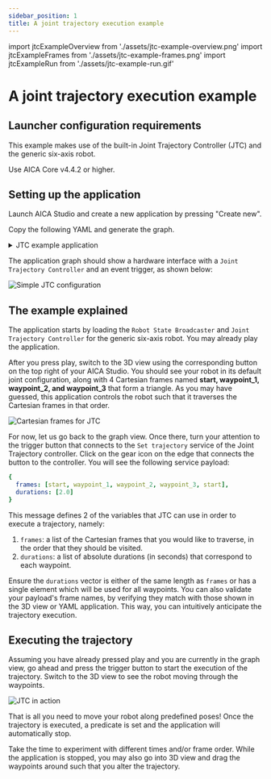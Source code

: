 ```yaml
---
sidebar_position: 1
title: A joint trajectory execution example
---
```


import jtcExampleOverview from './assets/jtc-example-overview.png'
import jtcExampleFrames from './assets/jtc-example-frames.png'
import jtcExampleRun from './assets/jtc-example-run.gif'

# A joint trajectory execution example

## Launcher configuration requirements

This example makes use of the built-in Joint Trajectory Controller (JTC) and the generic six-axis robot.

Use AICA Core v4.4.2 or higher.

## Setting up the application

Launch AICA Studio and create a new application by pressing "Create new".

Copy the following YAML and generate the graph.

<details>
<summary>JTC example application</summary>
```yaml
schema: 2-0-4
dependencies:
  core: v4.4.2
frames:
  start:
    reference_frame: world
    position:
      x: 0.372464
      y: 0.048147
      z: 0.43
    orientation:
      w: -0.000563
      x: 0.707388
      y: 0.706825
      z: 0.000001
  waypoint_1:
    reference_frame: start
    position:
      x: -0.2
      y: 0
      z: 0
    orientation:
      w: 1
      x: 0
      y: 0
      z: 0
  waypoint_2:
    reference_frame: start
    position:
      x: 0
      y: 0.2
      z: 0
    orientation:
      w: 1
      x: 0
      y: 0
      z: 0
  waypoint_3:
    reference_frame: start
    position:
      x: 0.2
      y: 0
      z: 0
    orientation:
      w: 1
      x: 0
      y: 0
      z: 0
on_start:
  load:
    hardware: hardware
hardware:
  hardware:
    display_name: Hardware Interface
    urdf: Generic six-axis robot arm
    rate: 100
    events:
      transitions:
        on_load:
          load:
            - controller: robot_state_broadcaster
              hardware: hardware
            - controller: joint_trajectory_controller
              hardware: hardware
    controllers:
      robot_state_broadcaster:
        plugin: aica_core_controllers/RobotStateBroadcaster
        events:
          transitions:
            on_load:
              switch_controllers:
                hardware: hardware
                activate: robot_state_broadcaster
      joint_trajectory_controller:
        plugin: aica_core_controllers/trajectory/JointTrajectoryController
        events:
          predicates:
            has_trajectory_succeeded:
              application: stop
          transitions:
            on_load:
              switch_controllers:
                hardware: hardware
                activate: joint_trajectory_controller
graph:
  positions:
    on_start:
      x: 460
      y: 0
    stop:
      x: 460
      y: 660
    buttons:
      button:
        x: 40
        y: 840
    hardware:
      hardware:
        x: 680
        y: -20
  buttons:
    button:
      display_name: Set desired trajectory
      on_click:
        call_service:
          controller: joint_trajectory_controller
          hardware: hardware
          service: set_trajectory
          payload: |-
            {
              frames: [start, waypoint_1, waypoint_2, waypoint_3, start],
              durations: [2.0]
            }
  edges:
    hardware_hardware_joint_trajectory_controller_has_trajectory_succeeded_on_stop_on_stop:
      path:
        - x: 440
          y: 780
        - x: 440
          y: 700
```
</details>

The application graph should show a hardware interface with a `Joint Trajectory Controller` and an event trigger, as shown
below:

<div class="text--center">
  <img src={jtcExampleOverview} alt="Simple JTC configuration" />
</div>

## The example explained

The application starts by loading the `Robot State Broadcaster` and `Joint Trajectory Controller` for the generic
six-axis robot. You may already play the application.

After you press play, switch to the 3D view using the corresponding button on the top right of your AICA Studio. You
should see your robot in its default joint configuration, along with 4 Cartesian frames named
**start, waypoint_1, waypoint_2, and waypoint_3** that form a triangle. As you may have guessed, this application
controls the robot such that it traverses the Cartesian frames in that order. 

<div class="text--center">
  <img src={jtcExampleFrames} alt="Cartesian frames for JTC" />
</div>

For now, let us go back to the graph view. Once there, turn your attention to the trigger button that connects to the
`Set trajectory` service of the Joint Trajectory controller. Click on the gear icon on the edge that connects the button
to the controller. You will see the following service payload:

```yaml
{
  frames: [start, waypoint_1, waypoint_2, waypoint_3, start],
  durations: [2.0]
}
```

This message defines 2 of the variables that JTC can use in order to execute a trajectory, namely:

1. `frames`: a list of the Cartesian frames that you would like to traverse, in the order that they should be visited.
2. `durations`: a list of absolute durations (in seconds) that correspond to each waypoint.
 
Ensure the `durations` vector is either of the same length as `frames` or has a single element which will be used for
all waypoints. You can also validate your payload's frame names, by verifying they match with those shown in the 3D view
or YAML application. This way, you can intuitively anticipate the trajectory execution.

## Executing the trajectory

Assuming you have already pressed play and you are currently in the graph view, go ahead and press the trigger button to
start the execution of the trajectory. Switch to the 3D view to see the robot moving through the waypoints.

<div class="text--center">
  <img src={jtcExampleRun} alt="JTC in action" />
</div>

That is all you need to move your robot along predefined poses! Once the trajectory is executed, a predicate is set and
the application will automatically stop.

Take the time to experiment with different times and/or frame order. While the application is stopped, you may also go
into 3D view and drag the waypoints around such that you alter the trajectory.